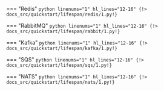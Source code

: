 === "Redis"
    ```python linenums="1" hl_lines="12-16"
    {!> docs_src/quickstart/lifespan/redis/1.py!}
    ```

=== "RabbitMQ"
    ```python linenums="1" hl_lines="12-16"
    {!> docs_src/quickstart/lifespan/rabbit/1.py!}
    ```

=== "Kafka"
    ```python linenums="1" hl_lines="12-16"
    {!> docs_src/quickstart/lifespan/kafka/1.py!}
    ```

=== "SQS"
    ```python linenums="1" hl_lines="12-16"
    {!> docs_src/quickstart/lifespan/sqs/1.py!}
    ```

=== "NATS"
    ```python linenums="1" hl_lines="12-16"
    {!> docs_src/quickstart/lifespan/nats/1.py!}
    ```
